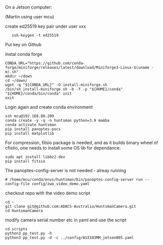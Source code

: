 On a Jetson computer: 

(Martin using user mcu)

create ed25519 key pair under user xxx
```
   ssh-keygen -t ed25519
```
Put key on Github


Instal conda forge
```
CONDA_URL="https://github.com/conda-forge/miniforge/releases/latest/download/Miniforge3-Linux-$(uname -m).sh"
mkdir ~/down
cd ~/down/
wget -q "${CONDA_URL}" -O install-miniforge.sh
/bin/sh install-miniforge.sh -b -f -p "${HOME}/conda"
"${HOME}/conda/bin/conda" init
exit
```
Login again and create conda environment

```
ssh mcu@192.168.80.209
conda create -y -q -n huntsman python=3.9 mamba
conda activate huntsman
pip install panoptes-pocs
pip install matplotlib
```
For compression, fitsio package is needed, and as it builds binary wheel of cfistio, one needs to install some OS lib for dependance:
```
sudo apt install libbz2-dev
pip install fitsio
```

The panoptes-config-server is not needed - alreay running
```
# /home/mcu/conda/envs/huntsman/bin/panoptes-config-server run --config-file config/zwo_video_demo.yaml
```

checkout repo with the video demo script
```
cd ~
git clone git@github.com:ADACS-Australia/HuntsmanCamera.git
cd HuntsmanCamera
```

modify camera serial number etc in yaml and use the script
```
cd scripts
python3 pp_test.py -h
python3 pp_test.py -d -c ../config/ASI183MM_jetson005.yaml
```
